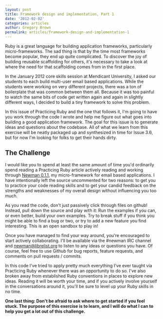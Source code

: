 ```yaml
---
layout: post
title: Framework design and implementation, Part 1
date: '2012-02-02'
categories: articles
author: Gregory Brown
permalink: articles/framework-design-and-implementation-1
---
```


Ruby is a great language for building application frameworks, particularly micro-frameworks. The sad thing is that by the time most frameworks become popular, they end up quite complicated. To discover the joy of building reusable scaffolding for others, it's necessary to take a look at where the need for that scaffolding comes from in the first place.

In the January 2012 core skills session at Mendicant University, I asked our students to each build multi-user email based applications. While the students were working on very different projects, there was a ton of boilerplate that was common between them all. Because it was too painful to watch the same bits of code get written again and again in slightly different ways, I decided to build a tiny framework to solve this problem.

In this issue of Practicing Ruby and the one that follows it, I'm going to have you work through the code I wrote and help me figure out what goes into building a good application framework. The goal for this issue is to generate ideas and questions about the codebase. All of what we learn from this exercise will be neatly packaged up and synthesized in time for Issue 3.6, but for now I'm looking for folks to get their hands dirty.

## The Challenge

I would like you to spend at least the same amount of time you'd ordinarily spend reading a Practicing Ruby article actively reading and working through [Newman 0.1.1](https://github.com/mendicant-original/newman/tree/v0.1.1), my micro-framework for email based applications. I have intentionally left the source uncommented for two reasons: to get you to practice your code reading skills and to get your candid feedback on the strengths and weaknesses of my overall design without influencing you too much.

As you read the code, don't just passively click through files on github! Instead, pull down the source and play with it: Run the examples if you can, or even better, build your own examples. Try to break stuff if you think you might be able to find a bug or two, or try to add a new feature you find interesting. This is an open sandbox to play in!

Once you have managed to find your way around, you're encouraged to start actively collaborating. I'll be available via the #newman IRC channel and [newman@librelist.org](newman@librelist.org) to listen to any ideas or questions you have. Of course, feel free to use Github for bug reports, feature requests, and comments on pull requests / commits.

In this code I've tried to apply pretty much everything I've ever taught via Practicing Ruby whenever there was an opportunity to do so. I've also broken away from established Ruby conventions in places to explore new ideas. Reading it will be worth your time, and if you actively involve yourself in the conversations around it, you'll be sure to level up your Ruby skills in no time. 

**One last thing: Don't be afraid to ask where to get started if you feel stuck. The purpose of this exercise is to learn, and I will do what I can to help you get a lot out of this challenge.**